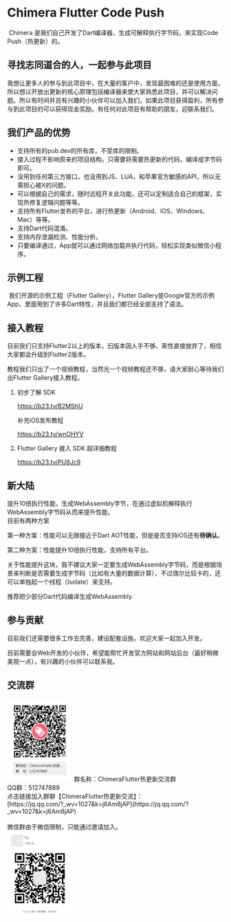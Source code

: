 # Chimera Flutter Code Push

​		Chimera 是我们自己开发了Dart编译器，生成可解释执行字节码，来实现Code Push（热更新）的。

## 寻找志同道合的人，一起参与此项目

​		我想让更多人的参与到此项目中，在大量的客户中，发现最困难的还是使用方面，所以想以开放出更新的核心原理包括编译器来使大家熟悉此项目，并可以解决问题。所以有时间并且有兴趣的小伙伴可以加入我们，如果此项目获得盈利，所有参与到此项目的可以获得现金奖励。有任何对此项目有帮助的朋友，迎联系我们。


## 我们产品的优势

- 支持所有的pub.dev的所有库，不受库的限制。
- 接入过程不影响原来的项目结构，只需要将需要热更新的代码，编译成字节码即可。
- 没用到任何第三方接口，也没用到JS、LUA，和苹果官方敏感的API，所以无需担心被X的问题。
- 可以根据自己的需求，随时远程开关此功能，还可以定制适合自己的框架，实现热修复逻辑问题等等。
- 支持所有Flutter发布的平台，进行热更新（Android、IOS、Windows、Mac）等等。
- 支持Dart代码混淆。
- 支持内存泄漏检测、性能分析。
- 只要编译通过，App就可以通过网络加载并执行代码，轻松实现类似微信小程序。

## 示例工程

​		我们开源的示例工程（Flutter Gallery），Flutter Gallery是Google官方的示例App，里面用到了许多Dart特性，并且我们都已经全部支持了语法。

## 接入教程

​		目前我们只支持Flutter2以上的版本，旧版本因人手不够，索性直接放弃了，相信大家都会升级到Flutter2版本。

​		教程我们只出了一个视频教程，当然光一个视频教程还不够，请大家耐心等待我们出Flutter Gallery接入教程。

1. 初步了解 SDK

    https://b23.tv/B2MShU

    补充iOS发布教程

    https://b23.tv/wnOHYV

2. Flutter Gallery 接入 SDK 超详细教程

   https://b23.tv/PU8Jc9
   
## 新大陆
   提升10倍执行性能，生成WebAssembly字节，在通过虚拟机解释执行WebAssembly字节码从而来提升性能。   
   目前有两种方案

   第一种方案：性能可以无限接近于Dart AOT性能，但是是否支持iOS还有**待确认**。

   第二种方案：性能提升10倍执行性能，支持所有平台。

   关于性能提升这块，我不建议大家一定要生成WebAssembly字节码，而是根据场景来判断是否需要生成字节码（比如有大量的数据计算），不过偶尔比较卡的，还可以单独起一个线程（Isolate）来支持。

   推荐把少部分Dart代码编译生成WebAssembly.

## 参与贡献

目前我们还需要很多工作去完善，建设配套设施，欢迎大家一起加入开发。

目前需要会Web开发的小伙伴，希望能帮忙开发官方网站和网站后台（最好稍微美观一点），有兴趣的小伙伴可以联系我。

## 交流群

<img src="./imgs/qq.png" alt="wx" width="30%" height="30%" />
群名称：ChimeraFlutter热更新交流群<br>
QQ群：512747889<br>
点击链接加入群聊【ChimeraFlutter热更新交流】：<br>[https://jq.qq.com/?_wv=1027&k=j6Am8jAP](https://jq.qq.com/?_wv=1027&k=j6Am8jAP)
<br><br>
微信群由于微信限制，只能通过邀请加入。<br>
<img src="./imgs/wx_group.png" alt="wx" width="30%" height="30%" />

